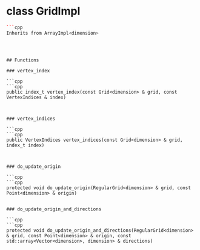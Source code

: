 # class GridImpl


```cpp
```cpp
Inherits from ArrayImpl<dimension>
```
```



## Functions

### vertex_index

```cpp
```cpp
public index_t vertex_index(const Grid<dimension> & grid, const VertexIndices & index)
```
```


### vertex_indices

```cpp
```cpp
public VertexIndices vertex_indices(const Grid<dimension> & grid, index_t index)
```
```


### do_update_origin

```cpp
```cpp
protected void do_update_origin(RegularGrid<dimension> & grid, const Point<dimension> & origin)
```
```

### do_update_origin_and_directions

```cpp
```cpp
protected void do_update_origin_and_directions(RegularGrid<dimension> & grid, const Point<dimension> & origin, const std::array<Vector<dimension>, dimension> & directions)
```
```



